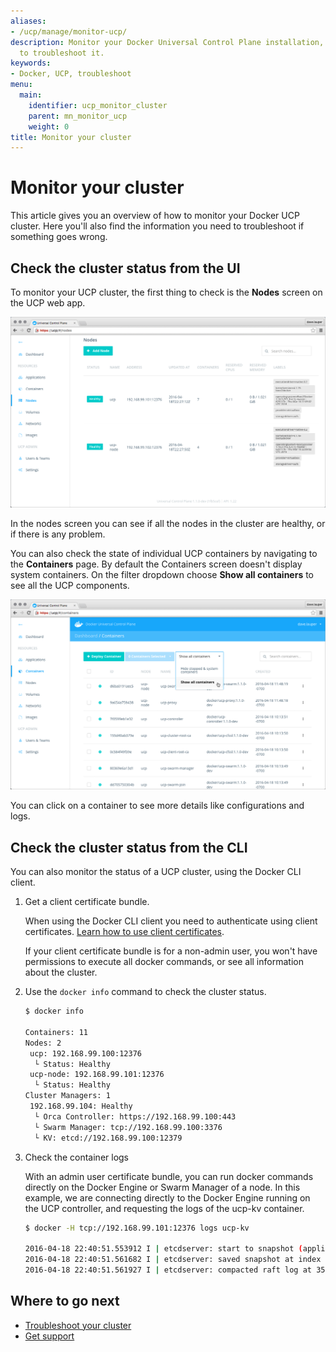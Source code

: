 ```yaml
---
aliases:
- /ucp/manage/monitor-ucp/
description: Monitor your Docker Universal Control Plane installation, and learn how
  to troubleshoot it.
keywords:
- Docker, UCP, troubleshoot
menu:
  main:
    identifier: ucp_monitor_cluster
    parent: mn_monitor_ucp
    weight: 0
title: Monitor your cluster
---
```


# Monitor your cluster

This article gives you an overview of how to monitor your Docker UCP
cluster. Here you'll also find the information you need to troubleshoot
if something goes wrong.


## Check the cluster status from the UI

To monitor your UCP cluster, the first thing to check is the **Nodes**
screen on the UCP web app.

![UCP dashboard](../images/monitor-ucp-1.png)

In the nodes screen you can see if all the nodes in the cluster are healthy, or
if there is any problem.

You can also check the state of individual UCP containers by navigating to the
**Containers** page. By default the Containers screen doesn't display system
containers. On the filter dropdown choose **Show all containers** to see all
the UCP components.

![UCP dashboard](../images/monitor-ucp-2.png)

You can click on a container to see more details like configurations and logs.


## Check the cluster status from the CLI

You can also monitor the status of a UCP cluster, using the Docker CLI client.

1.  Get a client certificate bundle.

    When using the Docker CLI client you need to authenticate using client
    certificates.
    [Learn how to use client certificates](../access-ucp/cli-based-access.md).

    If your client certificate bundle is for a non-admin user, you won't have
    permissions to execute all docker commands, or see all information about
    the cluster.
2.  Use the `docker info` command to check the cluster status.

    ```bash
    $ docker info

    Containers: 11
    Nodes: 2
     ucp: 192.168.99.100:12376
      └ Status: Healthy
     ucp-node: 192.168.99.101:12376
      └ Status: Healthy
    Cluster Managers: 1
     192.168.99.104: Healthy
      └ Orca Controller: https://192.168.99.100:443
      └ Swarm Manager: tcp://192.168.99.100:3376
      └ KV: etcd://192.168.99.100:12379
    ```
3.  Check the container logs

    With an admin user certificate bundle, you can run docker commands directly
    on the Docker Engine or Swarm Manager of a node. In this example, we are
    connecting directly to the Docker Engine running on the UCP controller, and
    requesting the logs of the ucp-kv container.

    ```bash
    $ docker -H tcp://192.168.99.101:12376 logs ucp-kv

    2016-04-18 22:40:51.553912 I | etcdserver: start to snapshot (applied: 40004, lastsnap: 30003)
    2016-04-18 22:40:51.561682 I | etcdserver: saved snapshot at index 40004
    2016-04-18 22:40:51.561927 I | etcdserver: compacted raft log at 35004
    ```

## Where to go next

* [Troubleshoot your cluster](troubleshoot-ucp.md)
* [Get support](../support.md)
